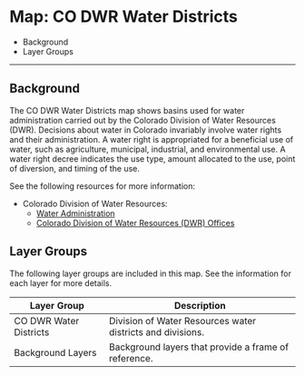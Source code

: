 # Map: CO DWR Water Districts

* Background
* Layer Groups

-------------

## Background

The CO DWR Water Districts map shows basins used for water administration carried out by
the Colorado Division of Water Resources (DWR).
Decisions about water in Colorado invariably involve water rights and their administration.
A water right is appropriated for a beneficial use of water,
such as agriculture, municipal, industrial, and environmental use.
A water right decree indicates the use type, amount allocated to the use, point of diversion,
and timing of the use.

See the following resources for more information:

* Colorado Division of Water Resources:
	+ [Water Administration](https://dwr.colorado.gov/services/water-administration)
	+ [Colorado Division of Water Resources (DWR) Offices](https://dwr.colorado.gov/division-offices)

## Layer Groups

The following layer groups are included in this map.
See the information for each layer for more details.

| **Layer Group** | **Description** |
| -- | -- |
| CO DWR Water Districts | Division of Water Resources water districts and divisions. |
| Background Layers | Background layers that provide a frame of reference. |
